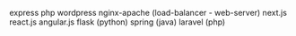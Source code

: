 express
php
wordpress
nginx-apache (load-balancer - web-server)
next.js
react.js
angular.js
flask (python)
spring (java)
laravel (php)